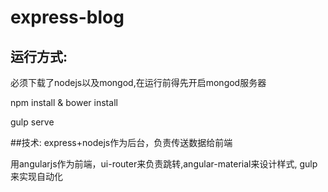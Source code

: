 # express-blog
## 运行方式:

   必须下载了nodejs以及mongod,在运行前得先开启mongod服务器
  
   npm install & bower install
  
   gulp serve

##技术:
  express+nodejs作为后台，负责传送数据给前端
  
  用angularjs作为前端，ui-router来负责跳转,angular-material来设计样式, gulp 来实现自动化
